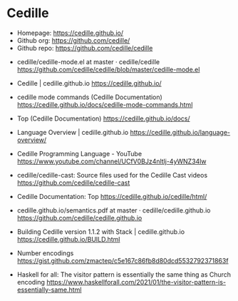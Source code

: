 # Cedille

- Homepage: https://cedille.github.io/
- Github org: https://github.com/cedille/
- Github repo: https://github.com/cedille/cedille


* cedille/cedille-mode.el at master · cedille/cedille
https://github.com/cedille/cedille/blob/master/cedille-mode.el

* Cedille | cedille.github.io
https://cedille.github.io/

* cedille mode commands (Cedille Documentation)
https://cedille.github.io/docs/cedille-mode-commands.html

* Top (Cedille Documentation)
https://cedille.github.io/docs/

* Language Overview | cedille.github.io
https://cedille.github.io/language-overview/

* Cedille Programming Language - YouTube
https://www.youtube.com/channel/UCfV0BJz4nltlj-4yWNZ34lw

* cedille/cedille-cast: Source files used for the Cedille Cast videos
https://github.com/cedille/cedille-cast

* Cedille Documentation: Top
https://cedille.github.io/cedille/html/

* cedille.github.io/semantics.pdf at master · cedille/cedille.github.io
https://github.com/cedille/cedille.github.io

* Building Cedille version 1.1.2 with Stack | cedille.github.io
https://cedille.github.io/BUILD.html

* Number encodings
https://gist.github.com/zmactep/c5e167c86fb8d80dcd5532792371863f

* Haskell for all: The visitor pattern is essentially the same thing as Church encoding
https://www.haskellforall.com/2021/01/the-visitor-pattern-is-essentially-same.html
